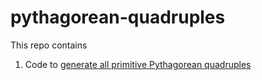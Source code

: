# pythagorean-quadruples

This repo contains

1. Code to [generate all primitive Pythagorean quadruples](PythagoreanQuadrupleEnumerator.java)


